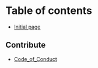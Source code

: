 # Table of contents

* [Initial page](README.md)

## Contribute

* [Code_of_Conduct](https://github.com/dafneb/.github/blob/main/.github/CODE_OF_CONDUCT.md)
